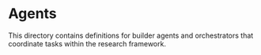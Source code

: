 # Agents

This directory contains definitions for builder agents and orchestrators that coordinate tasks within the research framework.

